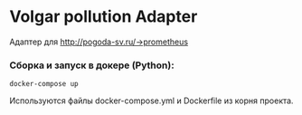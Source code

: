 # Volgar pollution Adapter
Адаптер для http://pogoda-sv.ru/->prometheus
### Сборка и запуск в докере (Python):
```
docker-compose up
```
Используются файлы docker-compose.yml и Dockerfile из корня проекта.
